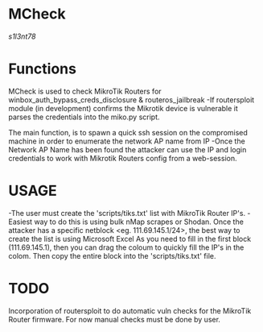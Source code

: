 # MCheck
*s1l3nt78*

# Functions

  MCheck is used to check MikroTik Routers for winbox_auth_bypass_creds_disclosure & routeros_jailbreak
    -If routersploit module (in development) confirms the Mikrotik device is vulnerable it parses the credentials into the miko.py script.

  The main function, is to spawn a quick ssh session on the compromised machine in order to enumerate the network AP name from IP
    -Once the Network AP Name has been found the attacker can use the IP and login credentials to work with
     Mikrotik Routers config from a web-session.
    
# USAGE

  -The user must create the 'scripts/tiks.txt' list with MikroTik Router IP's.
  -Easiest way to do this is using bulk nMap scrapes or Shodan.
    Once the attacker has a specific netblock <eg. 111.69.145.1/24>, the best way to create the list is using Microsoft Excel
    As you need to fill in the first block (111.69.145.1), then you can drag the coloum to quickly fill the IP's in the colom.
    Then copy the entire block into the 'scripts/tiks.txt' file.
    
# TODO

  Incorporation of routersploit to do automatic vuln checks for the MikroTik Router firmware.
  For now manual checks must be done by user.
  
